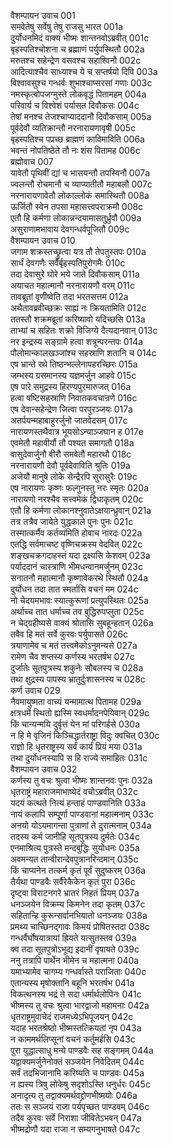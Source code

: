 वैशम्पायन उवाच	001  
समवेतेषु सर्वेषु तेषु राजसु भारत	001a  
दुर्योधनमिदं वाक्यं भीष्मः शान्तनवोऽब्रवीत्	001c  
बृहस्पतिश्चोशना च ब्रह्माणं पर्युपस्थितौ	002a  
मरुतश्च सहेन्द्रेण वसवश्च सहाश्विनौ	002c  
आदित्याश्चैव साध्याश्च ये च सप्तर्षयो दिवि	003a  
विश्वावसुश्च गन्धर्वः शुभाश्चाप्सरसां गणाः	003c  
नमस्कृत्वोपजग्मुस्ते लोकवृद्धं पितामहम्	004a  
परिवार्य च विश्वेशं पर्यासत दिवौकसः	004c  
तेषां मनश्च तेजश्चाप्याददानौ दिवौकसाम्	005a  
पूर्वदेवौ व्यतिक्रान्तौ नरनारायणावृषी	005c  
बृहस्पतिश्च पप्रच्छ ब्राह्मणं काविमाविति	006a  
भवन्तं नोपतिष्ठेते तौ नः शंस पितामह	006c  
ब्रह्मोवाच	007  
यावेतौ पृथिवीं द्यां च भासयन्तौ तपस्विनौ	007a  
ज्वलन्तौ रोचमानौ च व्याप्यातीतौ महाबलौ	007c  
नरनारायणावेतौ लोकाल्लोकं समास्थितौ	008a  
ऊर्जितौ स्वेन तपसा महासत्त्वपराक्रमौ	008c  
एतौ हि कर्मणा लोकान्नन्दयामासतुर्ध्रुवौ	009a  
असुराणामभावाय देवगन्धर्वपूजितौ	009c  
वैशम्पायन उवाच	010  
जगाम शक्रस्तच्छ्रुत्वा यत्र तौ तेपतुस्तपः	010a  
सार्धं देवगणैः सर्वैर्बृहस्पतिपुरोगमैः	010c  
तदा देवासुरे घोरे भये जाते दिवौकसाम्	011a  
अयाचत महात्मानौ नरनारायणौ वरम्	011c  
तावब्रूतां वृणीष्वेति तदा भरतसत्तम	012a  
अथैतावब्रवीच्छक्रः साह्यं नः क्रियतामिति	012c  
ततस्तौ शक्रमब्रूतां करिष्यावो यदिच्छसि	013a  
ताभ्यां च सहितः शक्रो विजिग्ये दैत्यदानवान्	013c  
नर इन्द्रस्य सङ्ग्रामे हत्वा शत्रून्परन्तपः	014a  
पौलोमान्कालखञ्जांश्च सहस्राणि शतानि च	014c  
एष भ्रान्ते रथे तिष्ठन्भल्लेनापहरच्छिरः	015a  
जम्भस्य ग्रसमानस्य यज्ञमर्जुन आहवे	015c  
एष पारे समुद्रस्य हिरण्यपुरमारुजत्	016a  
हत्वा षष्टिसहस्राणि निवातकवचान्रणे	016c  
एष देवान्सहेन्द्रेण जित्वा परपुरञ्जयः	017a  
अतर्पयन्महाबाहुरर्जुनो जातवेदसम्	017c  
नारायणस्तथैवात्र भूयसोऽन्याञ्जघान ह	017e  
एवमेतौ महावीर्यौ तौ पश्यत समागतौ	018a  
वासुदेवार्जुनौ वीरौ समवेतौ महारथौ	018c  
नरनारायणौ देवौ पूर्वदेवाविति श्रुतिः	019a  
अजेयौ मानुषे लोके सेन्द्रैरपि सुरासुरैः	019c  
एष नारायणः कृष्णः फल्गुनस्तु नरः स्मृतः	020a  
नारायणो नरश्चैव सत्त्वमेकं द्विधाकृतम्	020c  
एतौ हि कर्मणा लोकानश्नुवातेऽक्षयान्ध्रुवान्	021a  
तत्र तत्रैव जायेते युद्धकाले पुनः पुनः	021c  
तस्मात्कर्मैव कर्तव्यमिति होवाच नारदः	022a  
एतद्धि सर्वमाचष्ट वृष्णिचक्रस्य वेदवित्	022c  
शङ्खचक्रगदाहस्तं यदा द्रक्ष्यसि केशवम्	023a  
पर्याददानं चास्त्राणि भीमधन्वानमर्जुनम्	023c  
सनातनौ महात्मानौ कृष्णावेकरथे स्थितौ	024a  
दुर्योधन तदा तात स्मर्तासि वचनं मम	024c  
नो चेदयमभावः स्यात्कुरूणां प्रत्युपस्थितः	025a  
अर्थाच्च तात धर्माच्च तव बुद्धिरुपप्लुता	025c  
न चेद्ग्रहीष्यसे वाक्यं श्रोतासि सुबहून्हतान्	026a  
तवैव हि मतं सर्वे कुरवः पर्युपासते	026c  
त्रयाणामेव च मतं तत्त्वमेकोऽनुमन्यसे	027a  
रामेण चैव शप्तस्य कर्णस्य भरतर्षभ	027c  
दुर्जातेः सूतपुत्रस्य शकुनेः सौबलस्य च	028a  
तथा क्षुद्रस्य पापस्य भ्रातुर्दुःशासनस्य च	028c  
कर्ण उवाच	029  
नैवमायुष्मता वाच्यं यन्मामात्थ पितामह	029a  
क्षत्रधर्मे स्थितो ह्यस्मि स्वधर्मादनपेयिवान्	029c  
किं चान्यन्मयि दुर्वृत्तं येन मां परिगर्हसे	030a  
न हि मे वृजिनं किञ्चिद्धार्तराष्ट्रा विदुः क्वचित्	030c  
राज्ञो हि धृतराष्ट्रस्य सर्वं कार्यं प्रियं मया	031a  
तथा दुर्योधनस्यापि स हि राज्ये समाहितः	031c  
वैशम्पायन उवाच	032  
कर्णस्य तु वचः श्रुत्वा भीष्मः शान्तनवः पुनः	032a  
धृतराष्ट्रं महाराजमाभाष्येदं वचोऽब्रवीत्	032c  
यदयं कत्थते नित्यं हन्ताहं पाण्डवानिति	033a  
नायं कलापि सम्पूर्णा पाण्डवानां महात्मनाम्	033c  
अनयो योऽयमागन्ता पुत्राणां ते दुरात्मनाम्	034a  
तदस्य कर्म जानीहि सूतपुत्रस्य दुर्मतेः	034c  
एनमाश्रित्य पुत्रस्ते मन्दबुद्धिः सुयोधनः	035a  
अवमन्यत तान्वीरान्देवपुत्रानरिन्दमान्	035c  
किं चाप्यनेन तत्कर्म कृतं पूर्वं सुदुष्करम्	036a  
तैर्यथा पाण्डवैः सर्वैरेकैकेन कृतं पुरा	036c  
दृष्ट्वा विराटनगरे भ्रातरं निहतं प्रियम्	037a  
धनञ्जयेन विक्रम्य किमनेन तदा कृतम्	037c  
सहितान्हि कुरून्सर्वानभियातो धनञ्जयः	038a  
प्रमथ्य चाच्छिनद्गावः किमयं प्रोषितस्तदा	038c  
गन्धर्वैर्घोषयात्रायां ह्रियते यत्सुतस्तव	039a  
क्व तदा सूतपुत्रोऽभूद्य इदानीं वृषायते	039c  
ननु तत्रापि पार्थेन भीमेन च महात्मना	040a  
यमाभ्यामेव चागम्य गन्धर्वास्ते पराजिताः	040c  
एतान्यस्य मृषोक्तानि बहूनि भरतर्षभ	041a  
विकत्थनस्य भद्रं ते सदा धर्मार्थलोपिनः	041c  
भीष्मस्य तु वचः श्रुत्वा भारद्वाजो महामनाः	042a  
धृतराष्ट्रमुवाचेदं राजमध्येऽभिपूजयन्	042c  
यदाह भरतश्रेष्ठो भीष्मस्तत्क्रियतां नृप	043a  
न काममर्थलिप्सूनां वचनं कर्तुमर्हसि	043c  
पुरा युद्धात्साधु मन्ये पाण्डवैः सह सङ्गमम्	044a  
यद्वाक्यमर्जुनेनोक्तं सञ्जयेन निवेदितम्	044c  
सर्वं तदभिजानामि करिष्यति च पाण्डवः	045a  
न ह्यस्य त्रिषु लोकेषु सदृशोऽस्ति धनुर्धरः	045c  
अनादृत्य तु तद्वाक्यमर्थवद्द्रोणभीष्मयोः	046a  
ततः स सञ्जयं राजा पर्यपृच्छत पाण्डवम्	046c  
तदैव कुरवः सर्वे निराशा जीवितेऽभवन्	047a  
भीष्मद्रोणौ यदा राजा न सम्यगनुभाषते	047c  
